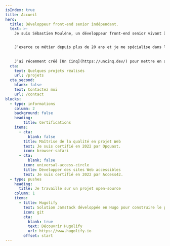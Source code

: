 ```yaml
---
isIndex: true
title: Accueil
hero:
  title: Développeur front-end senior indépendant.
  text: >-
    Je suis Sébastien Moulène, un développeur front-end senior vivant à Bordeaux en France.


    J’exerce ce métier depuis plus de 20 ans et je me spécialise dans la conception de sites Web performants, accessibles et bas carbone.
    
    
    J’ai récemment créé [Un Cinq](https://uncinq.dev/) pour mettre en avant ce savoir-faire.
  cta:
    text: Quelques projets réalisés
    url: /projets
  cta_second:
    blank: false
    text: Contactez moi
    url: /contact
blocks:
  - type: informations
    column: 2
    background: false
    heading:
        title: Certifications
    items:
      - cta:
          blank: false
        title: Maîtrise de la qualité en projet Web
        text: Je suis certifié en 2022 par Opquast.
        icon: browser-safari
      - cta:
          blank: false
        icon: universal-access-circle
        title: Développer des sites Web accessibles
        text: Je suis certifié en 2022 par Access42.
  - type: pushes
    heading:
      title: Je travaille sur un projet open-source
    column: 1
    items:
      - title: Hugolify
        text: Solution Jamstack développée en Hugo pour construire le plus rapidement possible un site Web performant, accessible et bas carbone.
        icon: git
        cta:
          blank: true
          text: Découvrir Hugolify
          url: https://www.hugolify.io
        offset: start
---
```

